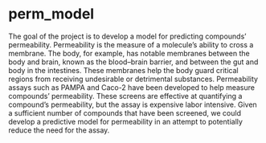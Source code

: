 # perm_model

The goal of the project is to develop a model for predicting compounds’ permeability. Permeability is the measure of a
molecule’s ability to cross a membrane. The body, for example, has notable membranes between the body and brain,
known as the blood–brain barrier, and between the gut and body in the intestines. These membranes help the body guard
critical regions from receiving undesirable or detrimental substances. Permeability assays such as PAMPA and Caco-2
have been developed to help measure compounds’ permeability. These screens are effective at quantifying a compound’s
permeability, but the assay is expensive labor intensive. Given a sufficient number of compounds that have been
screened, we could develop a predictive model for permeability in an attempt to potentially reduce the need for the assay.
